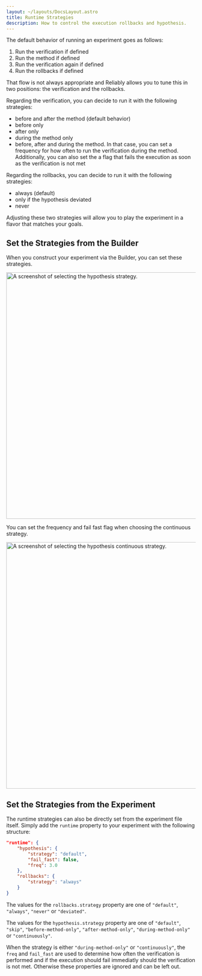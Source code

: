 ```yaml
---
layout: ~/layouts/DocsLayout.astro
title: Runtime Strategies
description: How to control the execution rollbacks and hypothesis.
---
```


The default behavior of running an experiment goes as follows:

1. Run the verification if defined
2. Run the method if defined
3. Run the verification again if defined
4. Run the rollbacks if defined

That flow is not always appropriate and Reliably allows you to tune this in
two positions: the verification and the rollbacks.

Regarding the verification, you can decide to run it with the following
strategies:

* before and after the method (default behavior)
* before only
* after only
* during the method only
* before, after and during the method. In that case, you can set a frequency
  for how often to run the verification during the method. Additionally, you can
  also set the a flag that fails the execution as soon as the verification is not
  met

Regarding the rollbacks, you can decide to run it with the following
strategies:

* always (default)
* only if the hypothesis deviated
* never

Adjusting these two strategies will allow you to play the experiment in a
flavor that matches your goals.


## Set the Strategies from the Builder

When you construct your experiment via the Builder, you can set these
strategies. 

<p><img src="/images/docs/guides/runtime-strategies/builder-default.png" alt="A screenshot of selecting the hypothesis strategy." width="655" /></p>

You can set the frequency and fail fast flag when choosing the continuous
strategy.

<p><img src="/images/docs/guides/runtime-strategies/builder-continuous.png" alt="A screenshot of selecting the hypothesis continuous strategy." width="655" /></p>

## Set the Strategies from the Experiment

The runtime strategies can also be directly set from the experiment file itself.
Simply add the `runtime` property to your experiment with the following
structure:

```json
"runtime": {
    "hypothesis": {
        "strategy": "default",
        "fail_fast": false,
        "freq": 3.0
    },
    "rollbacks": {
        "strategy": "always"
    }
}
```


The values for the `rollbacks.strategy` property are one of `"default"`,
`"always"`, `"never"` or `"deviated"`.

The values for the `hypothesis.strategy` property are one of `"default"`,
`"skip"`, `"before-method-only"`, `"after-method-only"`, `"during-method-only"`
or `"continuously"`.

When the strategy is either `"during-method-only"` or `"continuously"`, the
`freq` and `fail_fast` are used to determine how often the verification is
performed and if the execution should fail immediatly should the verification is
not met. Otherwise these properties are ignored and can be left out.

